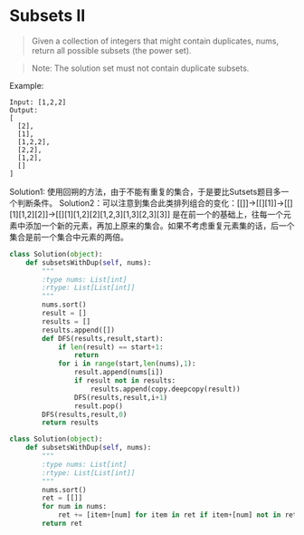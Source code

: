 # Subsets II

>Given a collection of integers that might contain duplicates, nums, return all possible subsets (the power set).

>Note: The solution set must not contain duplicate subsets.

Example:
```
Input: [1,2,2]
Output:
[
  [2],
  [1],
  [1,2,2],
  [2,2],
  [1,2],
  []
]
```
Solution1: 使用回朔的方法，由于不能有重复的集合，于是要比Sutsets题目多一个判断条件。
Solution2：可以注意到集合此类排列组合的变化：[[]]->[[][1]]->[[][1][1,2][2]]->[[][1][1,2][2][1,2,3][1,3][2,3][3]]
			是在前一个的基础上，往每一个元素中添加一个新的元素，再加上原来的集合。如果不考虑重复元素集的话，后一个集合是前一个集合中元素的两倍。
```python
class Solution(object):
    def subsetsWithDup(self, nums):
        """
        :type nums: List[int]
        :rtype: List[List[int]]
        """
        nums.sort()
        result = []
        results = []
        results.append([])
        def DFS(results,result,start):
            if len(result) == start+1:
                return
            for i in range(start,len(nums),1):
                result.append(nums[i])
                if result not in results:
                    results.append(copy.deepcopy(result))
                DFS(results,result,i+1)
                result.pop()
        DFS(results,result,0)
        return results
```

```python
class Solution(object):
    def subsetsWithDup(self, nums):
        """
        :type nums: List[int]
        :rtype: List[List[int]]
        """
        nums.sort()
        ret = [[]]
        for num in nums:
            ret += [item+[num] for item in ret if item+[num] not in ret]
        return ret
```